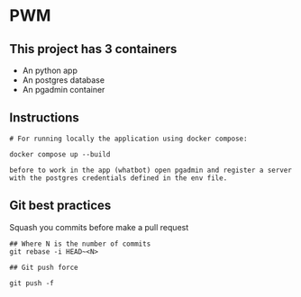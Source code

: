 # PWM

## This project has 3 containers

- An python app
- An postgres database
- An pgadmin container


## Instructions 

```
# For running locally the application using docker compose:

docker compose up --build

before to work in the app (whatbot) open pgadmin and register a server with the postgres credentials defined in the env file.  
```

## Git best practices 

Squash you commits before make a pull request

```
## Where N is the number of commits
git rebase -i HEAD~<N>

## Git push force

git push -f

```
